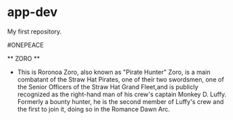# app-dev
My first repository.

 #ONEPEACE

 ** ZORO **
 * This is Roronoa Zoro, also known as "Pirate Hunter" Zoro, is a main combatant of the Straw Hat Pirates, one of their two swordsmen, one of the Senior Officers of the Straw Hat Grand Fleet,and is publicly recognized as the right-hand man of his crew's captain Monkey D. Luffy. Formerly a bounty hunter, he is the second member of Luffy's crew and the first to join it, doing so in the Romance Dawn Arc.

